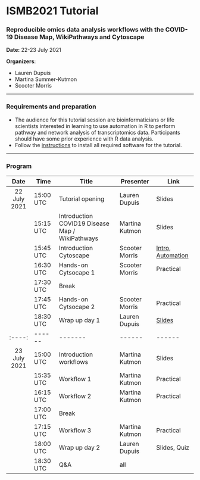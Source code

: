 # ISMB2021 Tutorial
### Reproducible omics data analysis workflows with the COVID-19 Disease Map, WikiPathways and Cytoscape

**Date:** 22-23 July 2021

**Organizers**: 
* Lauren Dupuis
* Martina Summer-Kutmon
* Scooter Morris

<hr/>

### Requirements and preparation
* The audience for this tutorial session are bioinformaticians or life scientists interested in learning to use automation in R to perform pathway and network analysis of transcriptomics data. Participants should have some prior experience with R data analysis.
* Follow the [instructions](materials/Preparation_Instructions.md) to install all required software for the tutorial.

<hr/>

### Program

| Date | Time | Title | Presenter | Link |
|:----:|------|-------|------|------|
| 22 July 2021 | 15:00 UTC | Tutorial opening | Lauren Dupuis | Slides |
|  | 15:15 UTC | Introduction COVID19 Disease Map / WikiPathways | Martina Kutmon | Slides |
|  | 15:45 UTC | Introduction Cytoscape  | Scooter Morris | [Intro](https://cytoscape.org/cytoscape-tutorials/presentations/intro-cytoscape-2021-ismb.html), [Automation](https://cytoscape.org/cytoscape-tutorials/presentations/intro-automation-2021-ismb.html) |
|  | 16:30 UTC | Hands-on Cytsocape 1 | Scooter Morris | Practical |
|  | 17:30 UTC | Break | |  |
|  | 17:45 UTC | Hands-on Cytsocape 2 | Scooter Morris | Practical |
|  | 18:30 UTC | Wrap up day 1 | Lauren Dupuis | [Slides](presentations/Wrap-up.pdf) |
|:----:|------|-------|------|------|
| 23 July 2021 | 15:00 UTC | Introduction workflows | Martina Kutmon | Slides |
|  | 15:35 UTC | Workflow 1 | Martina Kutmon | Practical |
|  | 16:15 UTC | Workflow 2 | Martina Kutmon | Practical |
|  | 17:00 UTC | Break | |  |
|  | 17:15 UTC | Workflow 3 | Martina Kutmon | Practical |
|  | 18:00 UTC | Wrap up day 2 | Lauren Dupuis | Slides, Quiz |
|  | 18:30 UTC | Q&A | all | |

